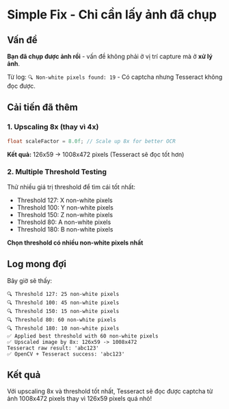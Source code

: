 # Simple Fix - Chỉ cần lấy ảnh đã chụp

## Vấn đề

**Bạn đã chụp được ảnh rồi** - vấn đề không phải ở vị trí capture mà ở **xử lý ảnh**.

Từ log: `🔍 Non-white pixels found: 19` - Có captcha nhưng Tesseract không đọc được.

## Cải tiến đã thêm

### 1. **Upscaling 8x** (thay vì 4x)
```csharp
float scaleFactor = 8.0f; // Scale up 8x for better OCR
```

**Kết quả:** 126x59 → 1008x472 pixels (Tesseract sẽ đọc tốt hơn)

### 2. **Multiple Threshold Testing**
Thử nhiều giá trị threshold để tìm cái tốt nhất:
- Threshold 127: X non-white pixels
- Threshold 100: Y non-white pixels  
- Threshold 150: Z non-white pixels
- Threshold 80: A non-white pixels
- Threshold 180: B non-white pixels

**Chọn threshold có nhiều non-white pixels nhất**

## Log mong đợi

Bây giờ sẽ thấy:
```
🔍 Threshold 127: 25 non-white pixels
🔍 Threshold 100: 45 non-white pixels
🔍 Threshold 150: 15 non-white pixels
🔍 Threshold 80: 60 non-white pixels
🔍 Threshold 180: 10 non-white pixels
✅ Applied best threshold with 60 non-white pixels
✅ Upscaled image by 8x: 126x59 -> 1008x472
Tesseract raw result: 'abc123'
✅ OpenCV + Tesseract success: 'abc123'
```

## Kết quả

Với upscaling 8x và threshold tốt nhất, Tesseract sẽ đọc được captcha từ ảnh 1008x472 pixels thay vì 126x59 pixels quá nhỏ!

